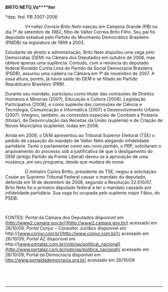 **BRITO NETO,****V****a****lter**

\*dep. fed. PB 2007-2008.

                *V**alter Correia Brito Neto* nasceu em Campina Grande
(PB) no dia 1º de setembro de 1982, filho de Valter Correia Brito Filho.
Seu pai foi deputado estadual pelo Partido do Movimento Democrático
Brasileiro (PMDB) na legislatura de 1999 a 2003.         

Estudante de direito e administração, Brito Neto disputou uma vaga pelo
Democratas (DEM) na Câmara dos Deputados em outubro de 2006, mas obteve
apenas uma suplência. Contudo, com a renúncia do deputado federal
Ronaldo Cunha Lima do Partido da Social Democracia Brasileira (PSDB),
assumiu uma cadeira na Câmara em 1º de novembro de 2007. A essa altura,
porém, já havia saído do DEM e se filiado ao Partido Republicano
Brasileiro (PRB).

Durante seu mandato, participou como titular das comissões de Direitos
Humanos e Minorias (2007), Educação e Cultura (2008), Legislação
Participativa (2008), e como suplente das comissões de Ciência e
Tecnologia, Comunicação e Informática (2007) e Desenvolvimento Urbano
(2007). Integrou, também, as comissões especiais de Combate à Pirataria
(titular), de Desvinculação das Receitas da União (suplente) e de
Criação de Novos Municípios (suplente), todas em 2008.

Ainda em 2008, o DEM apresentou ao Tribunal Superior Eleitoral (TSE) o
pedido de cassação do mandato de Valter Neto alegando infidelidade
partidária. Tanto o parlamentar como seu novo partido, o PRP,
solicitaram o arquivamento do processo sob a justificativa de que o
desligamento do DEM (antigo Partido da Frente Liberal) deveu-se à
aprovação de uma mudança ,em seu programa, desde que mudara de nome.

                O ministro Carlos Britto, presidente do TSE, negou a
solicitação. Coube ao Supremo Tribunal Federal cassar o mandato do
deputado, deferida em 18 de dezembro de 2008, segundo a Resolução
22.610/07. Brito Neto foi o primeiro deputado federal a ter o mandato
cassado por infidelidade partidária. Sua vaga foi ocupada pelo suplente
major Fábio, do PSDB.

 

FONTES: *Portal* da Câmara dos Deputados disponível em
[http://www2.camara.gov.br/](http://www2.camara.gov.br/) acessado em
26/10/09; *Portal* Conjur – Consultor Jurídico disponível em
http://[www.conjur.com.br](http://www.conjur.com.br/)/ acessado em
26/10/09; *Portal* AZ disponível em
http://[www.portalaz.com.br/noticias/politica\_nacional](http://www.portalaz.com.br/noticias/politica_nacional)/
acessado em 26/10/09; Portal da Democracia disponível em
http://www.portaldademocracia.org.br/ acessado em 26/10/09.

 

 

* * * * *
